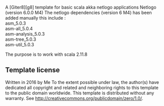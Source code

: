 
A [Giter8][g8] template for basic scala akka netlogo applications Netlogo (version 6.0.0 M4)
The netlogo dependencies (version 6 M4) has been added manually
this include :  
asm_5.0.3  
asm-all_5.0.4  
asm-analysis_5.0.3  
asm-tree_5.0.3  
asm-util_5.0.3  
  
The purpose is to work with scala 2.11.8  

Template license
----------------
Written in 2016 by Me
To the extent possible under law, the author(s) have dedicated all copyright and related
and neighboring rights to this template to the public domain worldwide.
This template is distributed without any warranty. See <http://creativecommons.org/publicdomain/zero/1.0/>.

